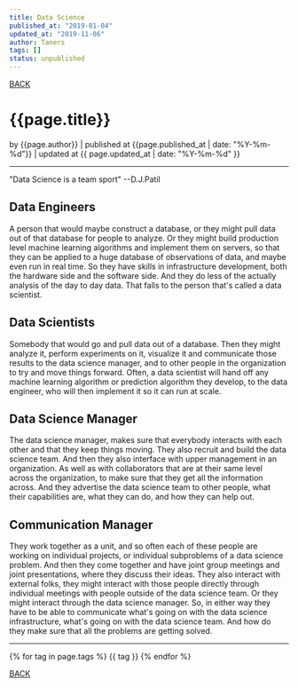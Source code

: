 ```yaml
---
title: Data Science 
published_at: "2019-01-04"
updated_at: "2019-11-06"
author: Taners
tags: []
status: unpublished
---
```


[BACK](../)

# {{page.title}}

by {{page.author}} |
published at {{page.published_at | date: "%Y-%m-%d"}} |
updated at {{ page.updated_at | date: "%Y-%m-%d" }}

---





"Data Science is a team sport" --D.J.Patil

## Data Engineers
A person that would maybe construct a database, or they might pull data out of that database for people to analyze. Or they might build production level machine learning algorithms and implement them on servers, so that they can be applied to a huge database of observations of data, and maybe even run in real time. So they have skills in infrastructure development, both the hardware side and the software side. And they do less of the actually analysis of the day to day data. That falls to the person that's called a data scientist.

## Data Scientists
Somebody that would go and pull data out of a database. Then they might analyze it, perform experiments on it, visualize it and communicate those results to the data science manager, and to other people in the organization to try and move things forward. Often, a data scientist will hand off any machine learning algorithm or prediction algorithm they develop, to the data engineer, who will then implement it so it can run at scale.

## Data Science Manager
The data science manager, makes sure that everybody interacts with each other and that they keep things moving. They also recruit and build the data science team. And then they also interface with upper management in an organization. As well as with collaborators that are at their same level across the organization, to make sure that they get all the information across. And they advertise the data science team to other people, what their capabilities are, what they can do, and how they can help out. 

## Communication Manager
They work together as a unit, and so often each of these people are working on individual projects, or individual subproblems of a data science problem. And then they come together and have joint group meetings and joint presentations, where they discuss their ideas. They also interact with external folks, they might interact with those people directly through individual meetings with people outside of the data science team. Or they might interact through the data science manager. So, in either way they have to be able to communicate what's going on with the data science infrastructure, what's going on with the data science team. And how do they make sure that all the problems are getting solved.

---

{% for tag in page.tags %}
  {{ tag }}
{% endfor %}

[BACK](../)